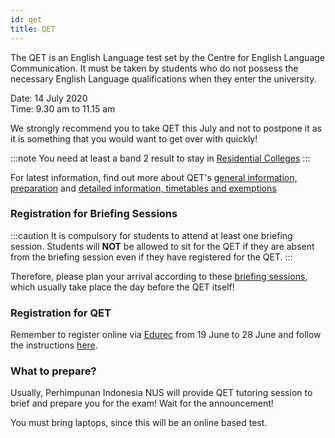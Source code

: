 ```yaml
---
id: qet
title: QET
---
```



The QET is an English Language test set by the Centre for English Language Communication. It must be taken by students who do not possess the necessary English Language qualifications when they enter the university.




Date: 14 July 2020 <br/> Time: 9.30 am to 11.15 am


We strongly recommend you to take QET this July and not to postpone it as it is something that you would want to get over with quickly!


:::note
You need at least a band 2 result to stay in [Residential Colleges](residential-colleges.md)
:::


For latest information, find out more about QET's [general information, preparation](http://www.nus.edu.sg/celc/programmes/qet.html) and [detailed information, timetables and exemptions](http://www.nus.edu.sg/registrar/academic-activities/registration/academic-related-matters/qet)


### Registration for Briefing Sessions


:::caution
It is compulsory for students to attend at least one briefing session.
Students will **NOT** be allowed to sit for the QET if they are absent from the briefing session even if they have registered for the QET.
:::


Therefore, please plan your arrival according to these [briefing sessions](http://www.nus.edu.sg/celc/programmes/files/Briefing%20registration%20notice.pdf), which usually take place the day before the QET itself!


### Registration for QET


Remember to register online via [Edurec](https://myedurec.nus.edu.sg/) from 19 June to 28 June and follow the instructions [here](http://www.nus.edu.sg/registrar/docs/info/academic-activities/registration/user-guide-for-qet-det-online-registration-checking-of-test-results.pdf). 


### What to prepare?
Usually, Perhimpunan Indonesia NUS will provide QET tutoring session to brief and prepare you for the exam! Wait for the announcement!


You must bring laptops, since this will be an online based test.

